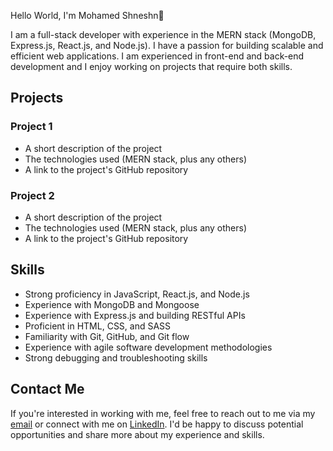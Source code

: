 Hello World, I'm Mohamed Shneshn👋



I am a full-stack developer with experience in the MERN stack (MongoDB, Express.js, React.js, and Node.js). I have a passion for building scalable and efficient web applications. I am experienced in front-end and back-end development and I enjoy working on projects that require both skills.

## Projects

### Project 1
- A short description of the project
- The technologies used (MERN stack, plus any others)
- A link to the project's GitHub repository

### Project 2
- A short description of the project
- The technologies used (MERN stack, plus any others)
- A link to the project's GitHub repository

## Skills

- Strong proficiency in JavaScript, React.js, and Node.js
- Experience with MongoDB and Mongoose
- Experience with Express.js and building RESTful APIs
- Proficient in HTML, CSS, and SASS
- Familiarity with Git, GitHub, and Git flow
- Experience with agile software development methodologies
- Strong debugging and troubleshooting skills

## Contact Me

If you're interested in working with me, feel free to reach out to me via my [email](mailto:eng.mohamed.shneshn@email.com) or connect with me on [LinkedIn](https://www.linkedin.com/in/mohamed-shneshn-a9188094/). I'd be happy to discuss potential opportunities and share more about my experience and skills.


